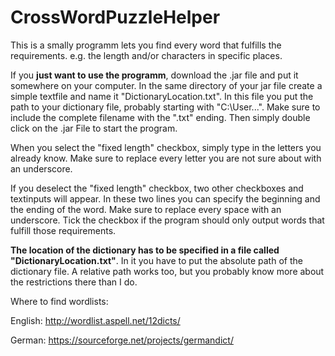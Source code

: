 # CrossWordPuzzleHelper

This is a smally programm lets you find every word that fulfills the requirements. e.g. the length and/or characters in specific places.

If you **just want to use the programm**, download the .jar file and put it somewhere on your computer. In the same directory of your jar file create a simple textfile and name it "DictionaryLocation.txt". In this file you put the path to your dictionary file, probably starting with "C:\User\...". Make sure to include the complete filename with the ".txt" ending. Then simply double click on the .jar File to start the program.

When you select the "fixed length" checkbox, simply type in the letters you already know. Make sure to replace every letter you are not sure about with an underscore. 

If you deselect the "fixed length" checkbox, two other checkboxes and textinputs will appear. In these two lines you can specify the beginning and the ending of the word. Make sure to replace every space with an underscore. Tick the checkbox if the program should only output words that fulfill those requirements.

**The location of the dictionary has to be specified in a file called "DictionaryLocation.txt"**. In it you have to put the absolute path of the dictionary file. A relative path works too, but you probably know more about the restrictions there than I do.

Where to find wordlists:

English: http://wordlist.aspell.net/12dicts/

German: https://sourceforge.net/projects/germandict/
